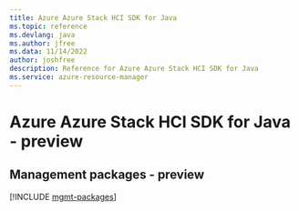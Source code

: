 ```yaml
---
title: Azure Azure Stack HCI SDK for Java
ms.topic: reference
ms.devlang: java
ms.author: jfree
ms.data: 11/14/2022
author: joshfree
description: Reference for Azure Azure Stack HCI SDK for Java
ms.service: azure-resource-manager
---
```

# Azure Azure Stack HCI SDK for Java - preview

## Management packages - preview
[!INCLUDE [mgmt-packages](azure-stack-hci-mgmt-index.md)]